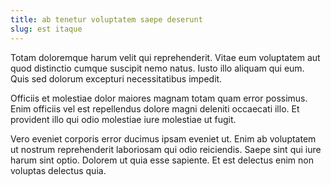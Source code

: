 ```yaml
---
title: ab tenetur voluptatem saepe deserunt
slug: est itaque
---
```


Totam doloremque harum velit qui reprehenderit. Vitae eum voluptatem aut quod distinctio cumque suscipit nemo natus. Iusto illo aliquam qui eum. Quis sed dolorum excepturi necessitatibus impedit.

Officiis et molestiae dolor maiores magnam totam quam error possimus. Enim officiis vel est repellendus dolore magni deleniti occaecati illo. Et provident illo qui odio molestiae iure molestiae ut fugit.

Vero eveniet corporis error ducimus ipsam eveniet ut. Enim ab voluptatem ut nostrum reprehenderit laboriosam qui odio reiciendis. Saepe sint qui iure harum sint optio. Dolorem ut quia esse sapiente. Et est delectus enim non voluptas delectus quia.
